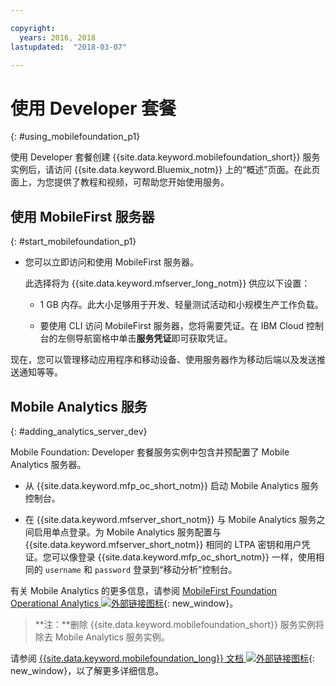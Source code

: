 ```yaml
---

copyright:
  years: 2016, 2018
lastupdated:  "2018-03-07"

---
```


#	使用 Developer 套餐
{: #using_mobilefoundation_p1}

使用 Developer 套餐创建 {{site.data.keyword.mobilefoundation_short}} 服务实例后，请访问 {{site.data.keyword.Bluemix_notm}} 上的“概述”页面。在此页面上，为您提供了教程和视频，可帮助您开始使用服务。

## 使用 MobileFirst 服务器
{: #start_mobilefoundation_p1}
* 您可以立即访问和使用 MobileFirst 服务器。

  此选择将为 {{site.data.keyword.mfserver_long_notm}} 供应以下设置：
  *	1 GB 内存。此大小足够用于开发、轻量测试活动和小规模生产工作负载。

  * 要使用 CLI 访问 MobileFirst 服务器，您将需要凭证。在 IBM Cloud 控制台的左侧导航窗格中单击**服务凭证**即可获取凭证。

<!--  The process of provisioning starts. This process takes about 10 minutes, and a message window indicates the progress of this operation. When complete a dashboard is displayed where you can see:
    *	The status of your server that is running (state, size).

    *	The server route created for you. Use this route in your mobile application to connect to the {{site.data.keyword.mfserver_short_notm}}.

    *	Your personal `username` and `password` to access the {{site.data.keyword.mfp_oc_short_notm}}. The `password` is hidden. Click **Show Password** icon to visualize it.

*	Click **Launch Console** to launch the {{site.data.keyword.mfp_oc_short_notm}}.-->

现在，您可以管理移动应用程序和移动设备、使用服务器作为移动后端以及发送推送通知等等。

## Mobile Analytics 服务
{: #adding_analytics_server_dev}

Mobile Foundation: Developer 套餐服务实例中包含并预配置了 Mobile Analytics 服务器。

<!-- You can now monitor your mobile application on {{site.data.keyword.mobilefirst}} server by adding a Mobile Analytics service to the {{site.data.keyword.mobilefoundation_short}} service instance. Developer plan creates the Mobile Analytics service in a container group with a single node having 1 GB memory.

* Click **Add Analytics** to add the Mobile Analytics service to the {{site.data.keyword.mobilefoundation_short}} service instance.

  The process of provisioning starts. This process takes about 10 minutes, and a message window indicates the progress of this operation.  -->

* 从 {{site.data.keyword.mfp_oc_short_notm}} 启动 Mobile Analytics 服务控制台。

* 在 {{site.data.keyword.mfserver_short_notm}} 与 Mobile Analytics 服务之间启用单点登录。为 Mobile Analytics 服务配置与 {{site.data.keyword.mfserver_short_notm}} 相同的 LTPA 密钥和用户凭证。您可以像登录 {{site.data.keyword.mfp_oc_short_notm}} 一样，使用相同的 `username` 和 `password` 登录到“移动分析”控制台。

有关 Mobile Analytics 的更多信息，请参阅 [MobileFirst Foundation Operational Analytics ![外部链接图标](../../icons/launch-glyph.svg "外部链接图标")](https://mobilefirstplatform.ibmcloud.com/tutorials/en/foundation/8.0/analytics/){: new_window}。

> **注：**删除 {{site.data.keyword.mobilefoundation_short}} 服务实例将除去 Mobile Analytics 服务实例。

<!--##  Deleting Mobile Analytics service
{: #deleting_analytics_server_dev}

You can now delete the Mobile Analytics service that was added to the {{site.data.keyword.mobilefoundation_short}} service instance, from the {{site.data.keyword.mobilefoundation_short}} service dashboard.

* Click **Delete Analytics** to delete the  Mobile Analytics service that was added to the {{site.data.keyword.mobilefoundation_short}} service instance.

 Clicking **Delete Analytics** deletes the analytics server instance. The process of deleting analytics instance takes about 10 minutes. You can refresh the screen to view the updated status. Deletion of analytics instance reenables the **Add Analytics** button. If you choose to add the Mobile Analytics service again, you can click this button.


## Re-creating the MobileFirst server
{: #recreate_mobilefoundation_p1}

*	Click **Recreate** to re-create the server.

* This action stops your existing server and deletes the data. All the data in your mobile server is lost. A new server instance is created with an updated version, if available. This action takes a few minutes to complete.

##	Setting up advanced configuration
{: #using_mfs_advanced_p1}

Use the **Start Server with Advanced Configuration** from the `Overview` page to create the server with advanced or custom settings. You can also update the server settings to customize your server configuration by clicking the **Configuration** tab. {{site.data.keyword.mobilefoundation_short}} gives you access to some advanced settings.

*	From the **Topology** tab, you can select the server size and the number of instances you need. The default 1 GB server is enough for development and moderate testing.

  - Select the correct size for your server based on your need.

* **Nodes** displays the number of nodes that are created. This field is not editable in {{site.data.keyword.mobilefoundation_short}}: Developer. The number of nodes is defaulted to **1** in the Developer plan.-->

请参阅 [{{site.data.keyword.mobilefoundation_long}} 文档 ![外部链接图标](../../icons/launch-glyph.svg "外部链接图标")](https://www.ibm.com/support/knowledgecenter/SSHS8R_8.0.0/wl_welcome.html){: new_window}，以了解更多详细信息。
